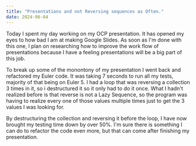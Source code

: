 ```yaml
---
title: "Presentations and not Reversing sequences as Often."
date: 2024-06-04
---
```


Today I spent my day working on my OCP presentation. It has opened my eyes to how bad I am at making Google Slides.
As soon as I'm done with this one, I plan on researching how to improve the work flow of presentations because I have
a feeling presentations will be a big part of this job.

To break up some of the monontony of my presentation I went back and refactored my Euler code. It was taking 7 seconds
to run all my tests, majority of that being on Euler 5. I had a loop that was reversing a collection 3 times in it, so 
i destructured it so it only had to do it once. What I hadn't realized before is that reverse is not a Lazy Sequence, so
the program was having to realize every one of those values multiple times just to get the 3 values I was looking for.

By destructuring the collection and reversing it before the loop, I have now brought my testing time down by over 50%.
I'm sure there is something I can do to refactor the code even more, but that can come after finishing my presentation.